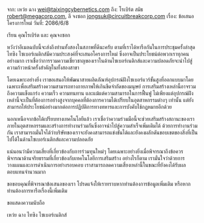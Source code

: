 จาก: เหว่ย ฉาง <wei@taixingcybernetics.com>
ถึง: โรเบิร์ต สมิธ <robert@megacorp.com>, ลี จงซอก <jongsuk@circuitbreakcorp.com>
เรื่อง: ข้อเสนอโครงการใหม่
วันที่: 2086/6/8

เรียน คุณโรเบิร์ต และ คุณจงซอก

หวังว่าอีเมลฉบับนี้จะส่งถึงท่านทั้งสองในสภาพที่ดีนะครับ ตามที่เราได้หารือกันในการประชุมครั้งล่าสุด ไทซิง ไซเบอร์เนติกส์มีความประสงค์ที่จะเสนอโครงการใหม่ ซึ่งอาจเป็นประโยชน์ต่อพวกเราทุกคนอย่างมาก เราเชื่อว่าการรวมความเชี่ยวชาญของเราในด้านไซเบอร์เนติกส์และความปลอดภัยจะนำไปสู่ความก้าวหน้าครั้งสำคัญในทั้งสองสาขา

โดยเฉพาะอย่างยิ่ง เราขอเสนอให้พัฒนาสายผลิตภัณฑ์อุปกรณ์ฝังไซเบอร์แวร์ขั้นสูงที่ออกแบบมาโดยเฉพาะเพื่อเสริมสร้างความสามารถทางกายภาพให้เกินขีดจำกัดของมนุษย์ การเสริมสร้างเหล่านี้อาจรวมถึงความแข็งแกร่ง ความเร็ว ความทนทาน และแม้แต่ความสามารถในการฟื้นฟู ไม่เพียงแต่อุปกรณ์ฝังเหล่านี้จะเป็นที่ต้องการอย่างสูงจากบุคคลที่ต้องการความได้เปรียบในอุตสาหกรรมต่างๆ เท่านั้น แต่ยังสามารถให้ประโยชน์อย่างมากต่อการปฏิบัติการทางทหารและการบังคับใช้กฎหมายอีกด้วย

นอกเหนือจากข้อได้เปรียบทางเทคโนโลยีแล้ว เราเชื่อว่าความร่วมมือนี้จะช่วยเสริมสร้างสถานะของเราภายในอุตสาหกรรมและสร้างการทำงานร่วมกันซึ่งอาจนำไปสู่ความสำเร็จเพิ่มเติมได้ ด้วยการทำงานร่วมกัน เราสามารถมั่นใจได้ว่าบริษัทของเราจะยังคงสามารถแข่งขันได้และยังคงผลักดันขอบเขตของสิ่งที่เป็นไปได้ในด้านไซเบอร์เนติกส์และความปลอดภัย

แน่นอนว่ามีความเสี่ยงที่เกี่ยวข้องกับการร่วมทุนใหม่ๆ โดยเฉพาะอย่างยิ่งเมื่อพิจารณาถึงข้อควรพิจารณาด้านจริยธรรมที่เกี่ยวข้องกับเทคโนโลยีการเสริมสร้าง อย่างไรก็ตาม เรามั่นใจว่าด้วยการวางแผนและการดำเนินการอย่างรอบคอบ เราสามารถลดความเสี่ยงเหล่านี้ในขณะที่ยังคงได้รับผลตอบแทนจำนวนมาก

ขอขอบคุณที่พิจารณาข้อเสนอของเรา โปรดแจ้งให้เราทราบหากท่านต้องการข้อมูลเพิ่มเติม หรือหากท่านต้องการหารือเรื่องนี้เพิ่มเติม

ขอแสดงความนับถือ

เหว่ย ฉาง
ไทซิง ไซเบอร์เนติกส์
